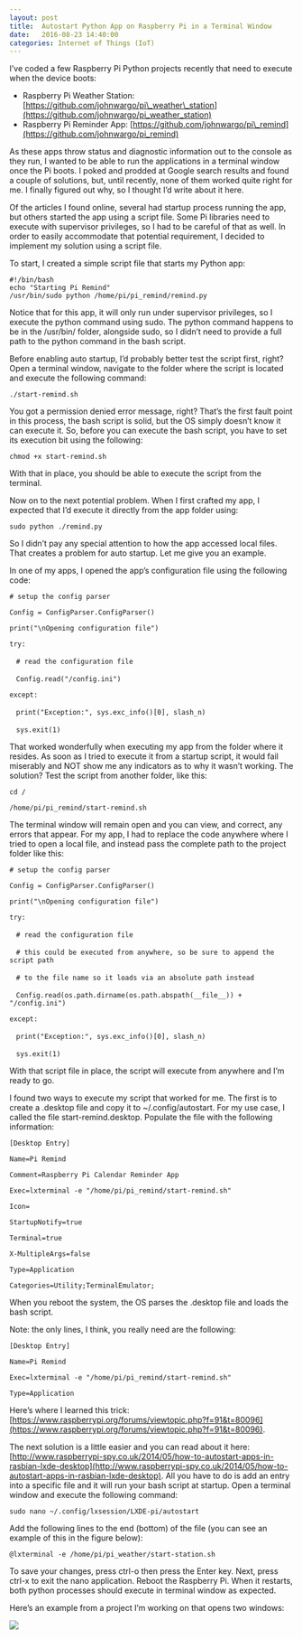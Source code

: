 ```yaml
---
layout: post
title:  Autostart Python App on Raspberry Pi in a Terminal Window
date:   2016-08-23 14:40:00
categories: Internet of Things (IoT)
---
```

I’ve coded a few Raspberry Pi Python projects recently that need to execute when the device boots:

*   Raspberry Pi Weather Station: [https://github.com/johnwargo/pi\_weather\_station](https://github.com/johnwargo/pi_weather_station)
*   Raspberry Pi Reminder App: [https://github.com/johnwargo/pi\_remind](https://github.com/johnwargo/pi_remind)

As these apps throw status and diagnostic information out to the console as they run, I wanted to be able to run the applications in a terminal window once the Pi boots. I poked and prodded at Google search results and found a couple of solutions, but, until recently, none of them worked quite right for me. I finally figured out why, so I thought I’d write about it here.

Of the articles I found online, several had startup process running the app, but others started the app using a script file. Some Pi libraries need to execute with supervisor privileges, so I had to be careful of that as well. In order to easily accommodate that potential requirement, I decided to implement my solution using a script file.

To start, I created a simple script file that starts my Python app:

`#!/bin/bash`  
`echo "Starting Pi Remind"`  
`/usr/bin/sudo python /home/pi/pi_remind/remind.py`

Notice that for this app, it will only run under supervisor privileges, so I execute the python command using sudo. The python command happens to be in the /usr/bin/ folder, alongside sudo, so I didn’t need to provide a full path to the python command in the bash script.

Before enabling auto startup, I’d probably better test the script first, right? Open a terminal window, navigate to the folder where the script is located and execute the following command:

`./start-remind.sh`

You got a permission denied error message, right? That’s the first fault point in this process, the bash script is solid, but the OS simply doesn’t know it can execute it. So, before you can execute the bash script, you have to set its execution bit using the following:

`chmod +x start-remind.sh`

With that in place, you should be able to execute the script from the terminal.

Now on to the next potential problem. When I first crafted my app, I expected that I’d execute it directly from the app folder using:

`sudo python ./remind.py`

So I didn’t pay any special attention to how the app accessed local files. That creates a problem for auto startup. Let me give you an example.

In one of my apps, I opened the app’s configuration file using the following code:

`# setup the config parser`

`Config = ConfigParser.ConfigParser()`

`print("\nOpening configuration file")`

`try:`

   `# read the configuration file`

   `Config.read("/config.ini")`

`except:`

   `print("Exception:", sys.exc_info()[0], slash_n)`

   `sys.exit(1)`

That worked wonderfully when executing my app from the folder where it resides. As soon as I tried to execute it from a startup script, it would fail miserably and NOT show me any indicators as to why it wasn’t working. The solution? Test the script from another folder, like this:

`cd /`

`/home/pi/pi_remind/start-remind.sh`

The terminal window will remain open and you can view, and correct, any errors that appear. For my app, I had to replace the code anywhere where I tried to open a local file, and instead pass the complete path to the project folder like this:

`# setup the config parser`

`Config = ConfigParser.ConfigParser()`

`print("\nOpening configuration file")`

`try:`

   `# read the configuration file`

   `# this could be executed from anywhere, so be sure to append the script path`

   `# to the file name so it loads via an absolute path instead`

   `Config.read(os.path.dirname(os.path.abspath(__file__)) + "/config.ini")`

`except:`

   `print("Exception:", sys.exc_info()[0], slash_n)`

   `sys.exit(1)`

With that script file in place, the script will execute from anywhere and I’m ready to go.

I found two ways to execute my script that worked for me. The first is to create a .desktop file and copy it to ~/.config/autostart. For my use case, I called the file start-remind.desktop. Populate the file with the following information:

`[Desktop Entry]`

`Name=Pi Remind`

`Comment=Raspberry Pi Calendar Reminder App`

`Exec=lxterminal -e "/home/pi/pi_remind/start-remind.sh"`

`Icon=`

`StartupNotify=true`

`Terminal=true`

`X-MultipleArgs=false`

`Type=Application`

`Categories=Utility;TerminalEmulator;`

When you reboot the system, the OS parses the .desktop file and loads the bash script.

Note: the only lines, I think, you really need are the following:

`[Desktop Entry]`

`Name=Pi Remind`

`Exec=lxterminal -e "/home/pi/pi_remind/start-remind.sh"`

`Type=Application`

Here’s where I learned this trick: [https://www.raspberrypi.org/forums/viewtopic.php?f=91&t=80096](https://www.raspberrypi.org/forums/viewtopic.php?f=91&t=80096).

The next solution is a little easier and you can read about it here: [http://www.raspberrypi-spy.co.uk/2014/05/how-to-autostart-apps-in-rasbian-lxde-desktop](http://www.raspberrypi-spy.co.uk/2014/05/how-to-autostart-apps-in-rasbian-lxde-desktop). All you have to do is add an entry into a specific file and it will run your bash script at startup. Open a terminal window and execute the following command:

`sudo nano ~/.config/lxsession/LXDE-pi/autostart`

Add the following lines to the end (bottom) of the file (you can see an example of this in the figure below):

`@lxterminal -e /home/pi/pi_weather/start-station.sh`

To save your changes, press ctrl-o then press the Enter key. Next, press ctrl-x to exit the nano application. Reboot the Raspberry Pi. When it restarts, both python processes should execute in terminal window as expected.

Here’s an example from a project I’m working on that opens two windows:

![](images/stories/2016/pi-weather-monitor-startup-640.png)